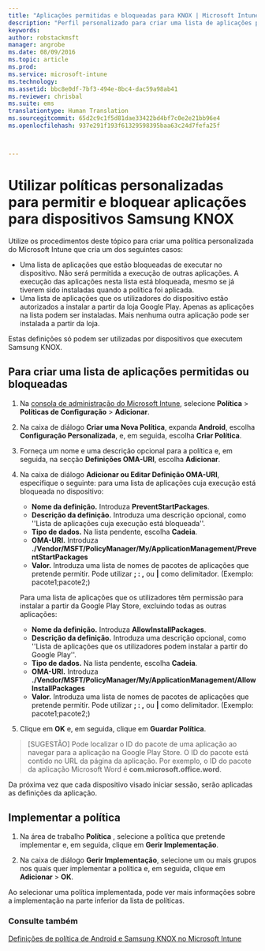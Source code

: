 ```yaml
---
title: "Aplicações permitidas e bloqueadas para KNOX | Microsoft Intune"
description: "Perfil personalizado para criar uma lista de aplicações permitidas e bloqueadas para KNOX."
keywords: 
author: robstackmsft
manager: angrobe
ms.date: 08/09/2016
ms.topic: article
ms.prod: 
ms.service: microsoft-intune
ms.technology: 
ms.assetid: bbc8e0df-7bf3-494e-8bc4-dac59a98ab41
ms.reviewer: chrisbal
ms.suite: ems
translationtype: Human Translation
ms.sourcegitcommit: 65d2c9c1f5d81dae33422bd4bf7c0e2e21bb96e4
ms.openlocfilehash: 937e291f193f61329598395baa63c24d7fefa25f



---
```

# Utilizar políticas personalizadas para permitir e bloquear aplicações para dispositivos Samsung KNOX

Utilize os procedimentos deste tópico para criar uma política personalizada do Microsoft Intune que cria um dos seguintes casos:

- Uma lista de aplicações que estão bloqueadas de executar no dispositivo. Não será permitida a execução de outras aplicações. A execução das aplicações nesta lista está bloqueada, mesmo se já tiverem sido instaladas quando a política foi aplicada.
- Uma lista de aplicações que os utilizadores do dispositivo estão autorizados a instalar a partir da loja Google Play. Apenas as aplicações na lista podem ser instaladas. Mais nenhuma outra aplicação pode ser instalada a partir da loja.

Estas definições só podem ser utilizadas por dispositivos que executem Samsung KNOX.

## Para criar uma lista de aplicações permitidas ou bloqueadas

1. Na [consola de administração do Microsoft Intune](https://manage.microsoft.com/), selecione **Política** &gt; **Políticas de Configuração** &gt; **Adicionar**.
2. Na caixa de diálogo **Criar uma Nova Política**, expanda **Android**, escolha **Configuração Personalizada**, e, em seguida, escolha **Criar Política**.
3. Forneça um nome e uma descrição opcional para a política e, em seguida, na secção **Definições OMA-URI**, escolha **Adicionar**.
4. Na caixa de diálogo **Adicionar ou Editar Definição OMA-URI**, especifique o seguinte: para uma lista de aplicações cuja execução está bloqueada no dispositivo:
    
    - **Nome da definição.** Introduza **PreventStartPackages**.
    - **Descrição da definição.** Introduza uma descrição opcional, como ''Lista de aplicações cuja execução está bloqueada''.
    -   **Tipo de dados.** Na lista pendente, escolha **Cadeia**.
    -   **OMA-URI.** Introduza **./Vendor/MSFT/PolicyManager/My/ApplicationManagement/PreventStartPackages**
    -   **Valor.** Introduza uma lista de nomes de pacotes de aplicações que pretende permitir. Pode utilizar **; : ,** ou **|** como delimitador. (Exemplo: pacote1;pacote2;)

    Para uma lista de aplicações que os utilizadores têm permissão para instalar a partir da Google Play Store, excluindo todas as outras aplicações:

    - **Nome da definição.** Introduza **AllowInstallPackages**.
    - **Descrição da definição.** Introduza uma descrição opcional, como ''Lista de aplicações que os utilizadores podem instalar a partir do Google Play''.
    - **Tipo de dados.** Na lista pendente, escolha **Cadeia**.
    - **OMA-URI.** Introduza **./Vendor/MSFT/PolicyManager/My/ApplicationManagement/AllowInstallPackages**
    - **Valor.** Introduza uma lista de nomes de pacotes de aplicações que pretende permitir. Pode utilizar **; : ,** ou **|** como delimitador. (Exemplo: pacote1;pacote2;)

4. Clique em **OK** e, em seguida, clique em **Guardar Política**. 

>[SUGESTÃO] Pode localizar o ID do pacote de uma aplicação ao navegar para a aplicação na Google Play Store. O ID do pacote está contido no URL da página da aplicação. Por exemplo, o ID do pacote da aplicação Microsoft Word é **com.microsoft.office.word**.

Da próxima vez que cada dispositivo visado iniciar sessão, serão aplicadas as definições da aplicação.


## Implementar a política

1.  Na área de trabalho **Política** , selecione a política que pretende implementar e, em seguida, clique em **Gerir Implementação**.

2.  Na caixa de diálogo **Gerir Implementação**, selecione um ou mais grupos nos quais quer implementar a política e, em seguida, clique em **Adicionar** &gt; **OK**.

 
Ao selecionar uma política implementada, pode ver mais informações sobre a implementação na parte inferior da lista de políticas.

### Consulte também
[Definições de política de Android e Samsung KNOX no Microsoft Intune](android-policy-settings-in-microsoft-intune.md)



<!--HONumber=Aug16_HO3-->


